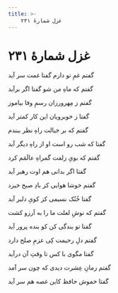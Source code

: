 ```yaml
---
title: >-
    غزل شمارهٔ ۲۳۱
---
```

# غزل شمارهٔ ۲۳۱

<div class="b" id="bn1"><div class="m1"><p>گفتم غمِ تو دارم گفتا غمت سر آید</p></div>
<div class="m2"><p>گفتم که ماهِ من شو گفتا اگر برآید</p></div></div>
<div class="b" id="bn2"><div class="m1"><p>گفتم ز مِهرورزان رسمِ وفا بیاموز</p></div>
<div class="m2"><p>گفتا ز خوبرویان این کار کمتر آید</p></div></div>
<div class="b" id="bn3"><div class="m1"><p>گفتم که بر خیالت راهِ نظر ببندم</p></div>
<div class="m2"><p>گفتا که شب رو است او از راهِ دیگر آید</p></div></div>
<div class="b" id="bn4"><div class="m1"><p>گفتم که بویِ زلفت گمراهِ عالَمَم کرد</p></div>
<div class="m2"><p>گفتا اگر بدانی هم اوت رهبر آید</p></div></div>
<div class="b" id="bn5"><div class="m1"><p>گفتم خوشا هوایی کز بادِ صبح خیزد</p></div>
<div class="m2"><p>گفتا خُنُک نسیمی کز کویِ دلبر آید</p></div></div>
<div class="b" id="bn6"><div class="m1"><p>گفتم که نوشِ لعلت ما را به آرزو کشت</p></div>
<div class="m2"><p>گفتا تو بندگی کن کو بنده پرور آید</p></div></div>
<div class="b" id="bn7"><div class="m1"><p>گفتم دلِ رحیمت کِی عزمِ صلح دارد</p></div>
<div class="m2"><p>گفتا مگوی با کس تا وقتِ آن درآید</p></div></div>
<div class="b" id="bn8"><div class="m1"><p>گفتم زمانِ عِشرت دیدی که چون سر آمد</p></div>
<div class="m2"><p>گفتا خموش حافظ کاین غصه هم سر آید</p></div></div>